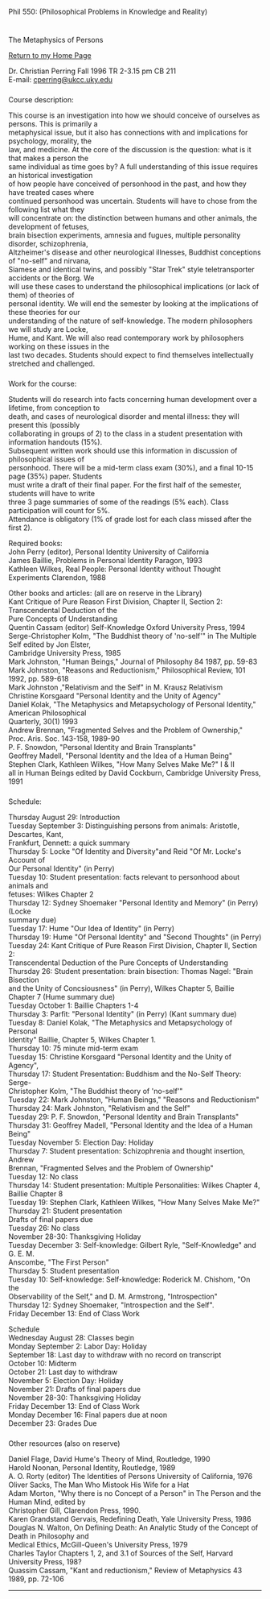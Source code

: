 Phil 550: (Philosophical Problems in Knowledge and Reality)  

#  
The Metaphysics of Persons  

  
[Return to my Home Page](http://www.uky.edu/~cperring/)

Dr. Christian Perring Fall 1996 TR 2-3.15 pm CB 211  
E-mail: [cperring@ukcc.uky.edu](mailto:cperring@ukcc.uky.edu)  

###  
Course description:  

This course is an investigation into how we should conceive of ourselves as
persons.  This is primarily a  
metaphysical issue, but it also has connections with and implications for
psychology, morality, the  
law, and medicine.  At the core of the discussion is the question: what is it
that makes a person the  
same individual as time goes by?  A full understanding of this issue requires
an historical investigation  
of how people have conceived of personhood in the past, and how they have
treated cases where  
continued personhood was uncertain.  Students will have to chose from the
following list what they  
will concentrate on: the distinction between humans and other animals, the
development of fetuses,  
brain bisection experiments, amnesia and fugues, multiple personality
disorder, schizophrenia,  
Altzheimer's disease and other neurological illnesses, Buddhist conceptions of
"no-self" and nirvana,  
Siamese and identical twins, and possibly "Star Trek" style teletransporter
accidents or the Borg.  We  
will use these cases to understand the philosophical implications (or lack of
them) of theories of  
personal identity.  We will end the semester by looking at the implications of
these theories for our  
understanding of the nature of self-knowledge.  The modern philosophers we
will study are Locke,  
Hume, and Kant.  We will also read contemporary work by philosophers working
on these issues in the  
last two decades.  Students should expect to find themselves intellectually
stretched and challenged.  

###  
Work for the course:  

Students will do research into facts concerning human development over a
lifetime, from conception to  
death, and cases of neurological disorder and mental illness: they will
present this (possibly  
collaborating in groups of 2) to the class in a student presentation with
information handouts  (15%).  
Subsequent written work should use this information in discussion of
philosophical issues of  
personhood.  There will be a mid-term class exam (30%), and a final 10-15 page
(35%) paper.  Students  
must write a draft of their final paper.  For the first half of the semester,
students will have to write  
three 3 page summaries of some of the readings (5% each).  Class participation
will count for 5%.  
Attendance is obligatory (1% of grade lost for each class missed after the
first 2).  
  
Required books:  
John Perry (editor), Personal Identity University of California  
James Baillie, Problems in Personal Identity Paragon, 1993  
Kathleen Wilkes, Real People: Personal Identity without Thought Experiments
Clarendon, 1988  
  
Other books and articles: (all are on reserve in the Library)  
Kant Critique of Pure Reason  First Division, Chapter II, Section 2:
Transcendental Deduction of the  
Pure Concepts of Understanding  
Quentin Cassam (editor) Self-Knowledge Oxford University Press, 1994  
Serge-Christopher Kolm, "The Buddhist theory of 'no-self'" in The Multiple
Self edited by Jon Elster,  
Cambridge University Press, 1985  
Mark Johnston, "Human Beings," Journal of Philosophy  84 1987, pp. 59-83  
Mark Johnston, "Reasons and Reductionism," Philosophical Review, 101 1992, pp.
589-618  
Mark Johnston ,"Relativism and the Self" in M. Krausz Relativism  
Christine Korsgaard "Personal Identity and the Unity of Agency"  
Daniel Kolak, "The Metaphysics and Metapsychology of Personal Identity,"
American Philosophical  
Quarterly, 30(1) 1993  
Andrew Brennan, "Fragmented Selves and the Problem of Ownership," Proc. Aris.
Soc.  143-158, 1989-90  
P. F. Snowdon, "Personal Identity and Brain Transplants"  
Geoffrey Madell, "Personal Identity and the Idea of a Human Being"  
Stephen Clark, Kathleen Wilkes, "How Many Selves Make Me?" I & II  
 all in Human Beings edited by David Cockburn, Cambridge University Press,
1991  

###  
Schedule:  

Thursday August 29:  Introduction  
Tuesday September 3: Distinguishing persons from animals: Aristotle,
Descartes, Kant,  
Frankfurt, Dennett: a quick summary  
Thursday 5: Locke "Of Identity and Diversity"and Reid "Of Mr. Locke's Account
of  
Our Personal Identity" (in Perry)  
Tuesday 10: Student presentation: facts relevant to personhood about animals
and  
fetuses: Wilkes Chapter 2  
Thursday 12: Sydney Shoemaker "Personal Identity and Memory" (in Perry) (Locke  
summary due)  
Tuesday 17: Hume "Our Idea of Identity" (in Perry)  
Thursday 19: Hume "Of Personal Identity" and "Second Thoughts" (in Perry)  
Tuesday 24: Kant Critique of Pure Reason  First Division, Chapter II, Section
2:  
Transcendental Deduction of the Pure Concepts of Understanding  
Thursday 26: Student presentation: brain bisection: Thomas Nagel: "Brain
Bisection  
and the Unity of Concsiousness" (in Perry), Wilkes Chapter 5, Baillie  
Chapter 7 (Hume summary due)  
Tuesday October 1: Baillie Chapters 1-4  
Thursday 3: Parfit: "Personal Identity" (in Perry) (Kant summary due)  
Tuesday 8: Daniel Kolak, "The Metaphysics and Metapsychology of Personal  
Identity" Baillie, Chapter 5, Wilkes Chapter 1.  
Thursday 10: 75 minute mid-term exam  
Tuesday 15: Christine Korsgaard "Personal Identity and the Unity of Agency",  
Thursday 17: Student Presentation: Buddhism and the No-Self Theory: Serge-  
Christopher Kolm, "The Buddhist theory of 'no-self'"  
Tuesday 22: Mark Johnston, "Human Beings," "Reasons and Reductionism"  
Thursday 24: Mark Johnston, "Relativism and the Self"  
Tuesday 29: P. F. Snowdon, "Personal Identity and Brain Transplants"  
Thursday 31: Geoffrey Madell, "Personal Identity and the Idea of a Human
Being"  
Tuesday November 5:  Election Day: Holiday  
Thursday 7: Student presentation: Schizophrenia and thought insertion, Andrew  
Brennan, "Fragmented Selves and the Problem of Ownership"  
Tuesday 12: No class  
Thursday 14: Student presentation: Multiple Personalities: Wilkes Chapter 4,  
Baillie Chapter 8  
Tuesday 19: Stephen Clark, Kathleen Wilkes, "How Many Selves Make Me?"  
Thursday 21: Student presentation  
 Drafts of final papers due  
Tuesday 26: No class  
November 28-30: Thanksgiving Holiday  
Tuesday December 3: Self-knowledge: Gilbert Ryle, "Self-Knowledge" and G. E.
M.  
Anscombe, "The First Person"  
Thursday 5: Student presentation  
Tuesday 10: Self-knowledge: Self-knowledge: Roderick M. Chishom, "On the  
Observability of the Self," and D. M. Armstrong, "Introspection"  
Thursday 12: Sydney Shoemaker, "Introspection and the Self".  
Friday December 13: End of Class Work  
  
Schedule  
Wednesday August 28:  Classes begin  
Monday September 2:  Labor Day: Holiday  
September 18:   Last day to withdraw with no record on transcript  
October 10:   Midterm  
October 21:   Last day to withdraw  
November 5:    Election Day: Holiday  
November 21:   Drafts of final papers due  
November 28-30:  Thanksgiving Holiday  
Friday December 13:  End of Class Work  
Monday December 16:  Final papers due at noon  
December 23:   Grades Due  

###  
Other resources (also on reserve)

Daniel Flage, David Hume's Theory of Mind, Routledge, 1990  
Harold Noonan, Personal Identity, Routledge, 1989  
A. O. Rorty (editor) The Identities of Persons  University of California, 1976  
Oliver Sacks, The Man Who Mistook His Wife for a Hat  
Adam Morton, "Why there is no Concept of a Person" in The Person and the Human
Mind, edited by  
Christopher Gill, Clarendon Press, 1990.  
Karen Grandstand Gervais, Redefining Death, Yale University Press, 1986  
Douglas N. Walton, On Defining Death: An Analytic Study of the Concept of
Death in Philosophy and  
Medical Ethics, McGill-Queen's University Press, 1979  
Charles Taylor Chapters 1, 2, and 3.1 of Sources of the Self, Harvard
University Press, 198?  
Quassim Cassam, "Kant and reductionism," Review of Metaphysics 43 1989, pp.
72-106  
  

* * *

